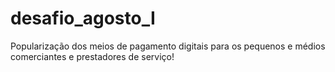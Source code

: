 # desafio_agosto_I
Popularização dos meios de pagamento digitais para os pequenos e médios comerciantes e prestadores de serviço!
